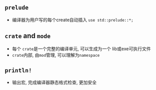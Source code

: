 ## `prelude`
- 编译器为用户写的每个create自动插入 `use std::prelude::*;`

## `crate` and `mode`
- 每个 `crate`是一个完整的编译单元, 可以生成为一个 lib或exe可执行文件
- `crate`内部, 由`mod`管理, 可以理解为`namespace`

## `println!`
- 输出宏, 完成编译器静态格式检查, 更加安全